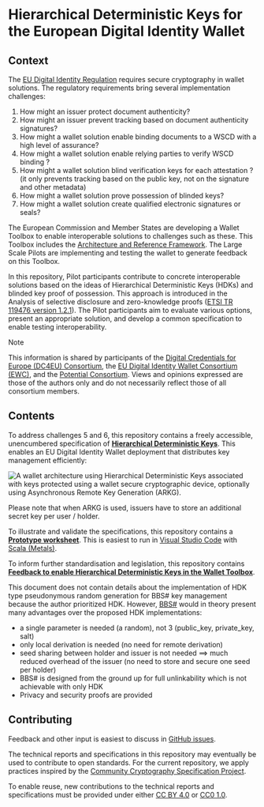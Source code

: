 # Hierarchical Deterministic Keys for the European Digital Identity Wallet

## Context

The [EU Digital Identity Regulation](https://eur-lex.europa.eu/eli/reg/2024/1183/oj) requires secure cryptography in wallet solutions. The regulatory requirements bring several implementation challenges:

1. How might an issuer protect document authenticity?
2. How might an issuer prevent tracking based on document authenticity signatures?
3. How might a wallet solution enable binding documents to a WSCD with a high level of assurance?
4. How might a wallet solution enable relying parties to verify WSCD binding ?
5. How might a wallet solution blind verification keys for each attestation ? (it only prevents tracking based on the public key, not on the signature and other metadata)
6. How might a wallet solution prove possession of blinded keys?
7. How might a wallet solution create qualified electronic signatures or seals?

The European Commission and Member States are developing a Wallet Toolbox to enable interoperable solutions to challenges such as these. This Toolbox includes the [Architecture and Reference Framework](https://eu-digital-identity-wallet.github.io/eudi-doc-architecture-and-reference-framework/latest/arf/). The Large Scale Pilots are implementing and testing the wallet to generate feedback on this Toolbox.

In this repository, Pilot participants contribute to concrete interoperable solutions based on the ideas of Hierarchical Deterministic Keys (HDKs) and blinded key proof of possession. This approach is introduced in the Analysis of selective disclosure and zero-knowledge proofs ([ETSI TR 119476 version 1.2.1](https://www.etsi.org/deliver/etsi_tr/119400_119499/119476/01.02.01_60/tr_119476v010201p.pdf)). The Pilot participants aim to evaluate various options, present an appropriate solution, and develop a common specification to enable testing interoperability.

> [!NOTE]
> This information is shared by participants of the [Digital Credentials for Europe (DC4EU) Consortium](https://www.dc4eu.eu), the [EU Digital Identity Wallet Consortium (EWC)](https://eudiwalletconsortium.org), and the [Potential Consortium](https://www.digital-identity-wallet.eu). Views and opinions expressed are those of the authors only and do not necessarily reflect those of all consortium members.

## Contents

To address challenges 5 and 6, this repository contains a freely accessible, unencumbered specification of **[Hierarchical Deterministic Keys](keys.md)**. This enables an EU Digital Identity Wallet deployment that distributes key management efficiently:

![A wallet architecture using Hierarchical Deterministic Keys associated with keys protected using a wallet secure cryptographic device, optionally using Asynchronous Remote Key Generation (ARKG).](media/deployment.svg)

Please note that when ARKG is used, issuers have to store an additional secret key per user / holder.

To illustrate and validate the specifications, this repository contains a **[Prototype worksheet](prototype.worksheet.sc)**. This is easiest to run in [Visual Studio Code](https://code.visualstudio.com) with [Scala (Metals)](https://marketplace.visualstudio.com/items?itemName=scalameta.metals).

To inform further standardisation and legislation, this repository contains **[Feedback to enable Hierarchical Deterministic Keys in the Wallet Toolbox](feedback.md)**.

This document does not contain details about the implementation of HDK type pseudonymous random generation for BBS# key management because the author prioritized HDK. However, [BBS#](https://github.com/user-attachments/files/15905230/BBS_Sharp_Short_TR.pdf) would in theory present many advantages over the proposed HDK implementations:
- a single parameter is needed (a random), not 3 (public_key, private_key, salt)
- only local derivation is needed (no need for remote derivation)
- seed sharing between holder and issuer is not needed ==> much reduced overhead of the issuer (no need to store and secure one seed per holder)
- BBS# is designed from the ground up for full unlinkability which is not achievable with only HDK
- Privacy and security proofs are provided

## Contributing

Feedback and other input is easiest to discuss in [GitHub issues](https://github.com/sander/hierarchical-deterministic-keys/issues).

The technical reports and specifications in this repository may eventually be used to contribute to open standards. For the current repository, we apply practices inspired by the [Community Cryptography Specification Project](https://github.com/C2SP/C2SP).

To enable reuse, new contributions to the technical reports and specifications must be provided under either [CC BY 4.0](https://creativecommons.org/licenses/by/4.0/) or [CC0 1.0](https://creativecommons.org/publicdomain/zero/1.0/).

